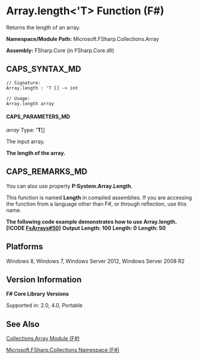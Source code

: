 # Array.length<'T> Function (F#)

Returns the length of an array.

**Namespace/Module Path:** Microsoft.FSharp.Collections.Array

**Assembly:** FSharp.Core (in FSharp.Core.dll)


## CAPS_SYNTAX_MD

```
// Signature:
Array.length : 'T [] -> int

// Usage:
Array.length array
```

#### CAPS_PARAMETERS_MD
*array*
Type: **'T**[[]](http://msdn.microsoft.com/en-us/library/def20292-9aae-4596-9275-b94e594f8493)


The input array.



**The length of the array.**
## CAPS_REMARKS_MD
You can also use property **P:System.Array.Length**.

This function is named **Length** in compiled assemblies. If you are accessing the function from a language other than F#, or through reflection, use this name.

**The following code example demonstrates how to use Array.length.**
**[!CODE [FsArrays#50](../CodeSnippet/VS_Snippets_Fsharp/fsarrays/FSharp/fs/program.fs#50)]**
**Output**
**Length: 100**
**Length: 0**
**Length: 50**
## Platforms
Windows 8, Windows 7, Windows Server 2012, Windows Server 2008 R2


## Version Information
**F# Core Library Versions**

Supported in: 2.0, 4.0, Portable




## See Also
[Collections.Array Module &#40;F&#35;&#41;](Collections.Array+Module+%28F%23%29.md)

[Microsoft.FSharp.Collections Namespace &#40;F&#35;&#41;](Microsoft.FSharp.Collections+Namespace+%28F%23%29.md)

